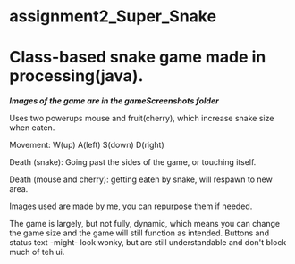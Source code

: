 # assignment2_Super_Snake 
# Class-based snake game made in processing(java).

*****Images of the game are in the gameScreenshots folder*****

Uses two powerups mouse and fruit(cherry), which increase snake size when eaten.

Movement: W(up) A(left) S(down) D(right)

Death (snake):
	Going past the sides of the game, or touching itself.

Death (mouse and cherry):
	getting eaten by snake, will respawn to new area.
	
Images used are made by me, you can repurpose them if needed.

The game is largely, but not fully, dynamic, which means you can change the game size
and the game will still function as intended. Buttons and status text -might- look wonky,
but are still understandable and don't block much of teh ui.

